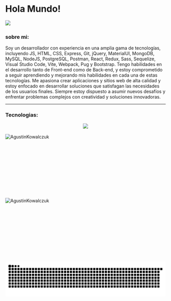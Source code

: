 <!-- ### Hi there 👋 -->
<!-- <image src="https://i.imgur.com/F5cKGN4.png" ></image> -->
<h1>Hola Mundo!</h1>
<a href="https://skyline.github.com/agustinkowalczuk/2023" alt="SkylineGithub">
<img src="./views/skylineGithub.gif">
</a>
 
<h3> sobre mi: </h3>
<p>Soy un desarrollador con experiencia en una amplia gama de tecnologías, incluyendo JS, HTML, CSS, Express, Git, jQuery, MaterialUI, MongoDB, MySQL, NodeJS, PostgreSQL, Postman, React, Redux, Sass, Sequelize, Visual Studio Code, Vite, Webpack, Pug y Bootstrap. Tengo habilidades en el desarrollo tanto de Front-end como de Back-end, y estoy comprometido a seguir aprendiendo y mejorando mis habilidades en cada una de estas tecnologías. Me apasiona crear aplicaciones y sitios web de alta calidad y estoy enfocado en desarrollar soluciones que satisfagan las necesidades de los usuarios finales. Siempre estoy dispuesto a asumir nuevos desafíos y enfrentar problemas complejos con creatividad y soluciones innovadoras.</p>
<hr />

<h3>Tecnologias:</h3>

<p align="center">
<img src="https://skillicons.dev/icons?i=js,html,css,express,git,jquery,materialui,mongodb,mysql,nodejs,postgres,postman,react,redux,sass,sequelize,vscode,vite,webpack,pug,bootstrap,bash"/>
</p>

<div style="display:flex; flex-wrap: wrap; justify-content=center; align-items=center;">

  <img  width="300" height="200"  src="https://github-readme-stats.vercel.app/api/top-langs?username=AgustinKowalczuk&show_icons=true&bg_color=202020&text_color=B9B9B9&locale=es&layout=compact" alt="AgustinKowalczuk" />  
  
  <img width='500' height="200" src="https://github-readme-stats.vercel.app/api?username=AgustinKowalczuk&count_private=true&bg_color=202020&text_color=B9B9B9" alt="AgustinKowalczuk" />
  
</div>
<img src="./views/snakeContributions.svg">
</div>
